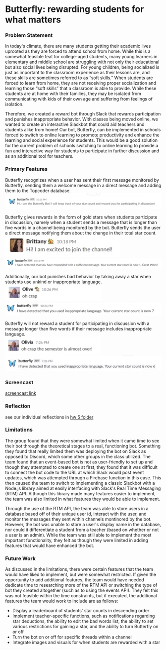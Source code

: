 # Butterfly: rewarding students for what matters

### Problem Statement
In today's climate, there are many students getting their academic lives uprooted as they are forced to attend school from home. While this is a somewhat feasible feat for college-aged students, many young learners in elementary and middle school are struggling with not only their educational but also social lives being disrupted. For young children, being socialized is just as important to the classroom experience as their lessons are, and these skills are sometimes referred to as “soft skills.” When students are forced to learn from home, they are not receiving proper socialization and learning those “soft skills” that a classroom is able to provide. While these students are at home with their families, they may be isolated from communicating with kids of their own age and suffering from feelings of isolation.

Therefore, we created a reward bot through Slack that rewards participation and punishes inappropriate behavior. With classes being moved online, we wanted to create an interactive Slackbot that could aid teachers and students alike from home! Our bot, Butterfly, can be implemented in schools forced to switch to online learning to promote productivity and enhance the learning and social experience for students. This would be a good solution for the current problem of schools switching to online learning to provide a fun and interactive way for students to participate in further discussion and as an additional tool for teachers.

### Primary Features
Butterfly recognizes when a user has sent their first message monitored by Butterfly, sending them a welcome message in a direct message and adding them to the Topcoder database.  
![](REPORT_images/new_user.png)  

Butterfly gives rewards in the form of gold stars when students participate in discussion, namely when a student sends a message that is longer than five words in a channel being monitored by the bot. Butterfly sends the user a direct message notifying them about the change in their total star count.  
![](REPORT_images/discussion_message.jpeg)  
![](REPORT_images/discussion_response.jpeg)  

Additionally, our bot punishes bad behavior by taking away a star when students use unkind or inappropriate language.  
![](REPORT_images/inappropriate_message.jpeg)  
![](REPORT_images/inappropriate_response.jpeg)  

Butterfly will not reward a student for participating in discussion with a message longer than five words if their message includes inappropriate language.  
![](REPORT_images/long_inappropriate_message.jpeg)  
![](REPORT_images/long_inappropriate_response.jpeg)  

### Screencast
[screencast link](https://drive.google.com/file/d/1j-UX2z-q-fMOp7NHpmA0h2tFnYRnUzcz/view?usp=sharing)

### Reflection
see our individual reflections in [hw 5 folder](Homework%205/)

### Limitations
The group found that they were somewhat limited when it came time to see their bot through the theoretical stages to a real, functioning bot. Something they found that really limited them was deploying the bot on Slack as opposed to Discord, which some other groups in the class utilized. The team found that an event-based bot is not as user-friendly to set up and though they attempted to create one at first, they found that it was difficult to connect the bot code to the URL at which Slack would post event updates, which was attempted through a Firebase function in this case. This then caused the team to switch to implementing a classic Slackbot with a Node.js library aimed at easily interfacing with Slack's Real Time Messaging (RTM) API. Although this library made many features easier to implement, the team was also limited in what features they would be able to implement.

Through the use of the RTM API, the team was able to store users in a database based off of their unique user id, interact with the user, and monitor the messages they sent within channels montinored by the bot. However, the bot was unable to store a user's display name in the database, nor could it differentiate a student from a teacher (based on whether or not a user is an admin). While the team was still able to implement the most important functionality, they felt as though they were limited in adding features that would have enhanced the bot.

### Future Work
As discussed in the limitations, there were certain features that the team would have liked to implement, but were somewhat restricted. If given the opportunity to add additional features, the team would have needed dedicate time to researching more of the RTM API or switching the type of bot they created altogether (such as to using the events API). They felt this was not feasible within the time constraints, but if executed, the additional features the team would work to include are as follows:
* Display a leaderboard of students' star counts in descending order
* Implement teacher-specific functions, such as notifications regarding star deductions, the ability to edit the bad words list, the ability to set various restrictions for gaining a star, and the ability to turn Butterfly on or off
* Turn the bot on or off for specific threads within a channel
* Integrate images and visuals for when students are rewarded with a star
